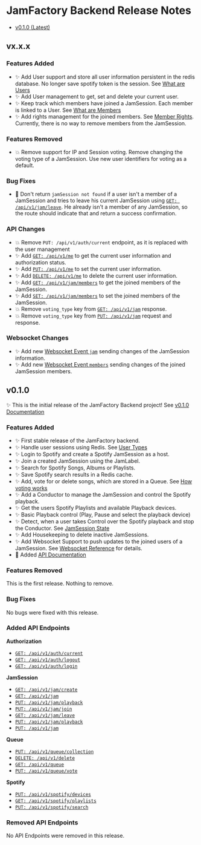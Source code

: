 # JamFactory Backend Release Notes

* [v0.1.0 (Latest)](#v010)

## vx.x.x

### Features Added

* :sparkles: Add User support and store all user information persistent in the redis database. No longer save spotify token is the session.
  See [What are Users](./docs/documentation.md#what-is-a-user)
* :sparkles: Add User management to get, set and delete your current user.
* :sparkles: Keep track which members have joined a JamSession. Each member is linked to a User.
  See [What are Members](./docs/documentation.md#what-is-a-member)
* :sparkles: Add rights management for the joined members. See [Member Rights](./docs/documentation.md#member-rights). Currently, there is no way to remove members from the JamSession.

### Features Removed

* :boom: Remove support for IP and Session voting. Remove changing the voting type of a JamSession. Use new user
  identifiers for voting as a default.

### Bug Fixes

* :bug: Don't return ``jamSession not found`` if a user isn't a member of a JamSession and tries to leave his current
  JamSession
  using [``GET: /api/v1/jam/leave``](./docs/documentation.md#5-leave-the-jamsession-currently-joined-by-the-user). He
  already isn't a member of any JamSession, so the route should indicate that and return a success confirmation.

### API Changes

* :boom: Remove ``PUT: /api/v1/auth/current`` endpoint, as it is replaced with the user management
* :sparkles: Add [``GET: /api/v1/me``](./docs/documentation.md#1-get-the-current-user-information) to get the current user information and authorization status.
* :sparkles: Add [``PUT: /api/v1/me``](./docs/documentation.md#2-set-the-current-user-information) to set the current user information.
* :sparkles: Add [``DELETE: /api/v1/me``](./docs/documentation.md#3-delete-the-current-user-information) to delete the current user information.
* :sparkles: Add [``GET: /api/v1/jam/members``](./docs/documentation.md#8-get-the-members-of-the-jamsession-joined-by-the-user) to get the joined members of the JamSession.
* :sparkles: Add [``SET: /api/v1/jam/members``](./docs/documentation.md#9-set-the-members-of-the-jamsession-joined-by-the-user) to set the joined members of the JamSession.
* :boom: Remove ``voting_type`` key from [``GET: /api/v1/jam``](./docs/documentation.md#2-get-the-information-of-the-jamsession-joined-by-the-user)
  response.
* :boom: Remove ``voting_type`` key from [``PUT: /api/v1/jam``](./docs/documentation.md#2-get-the-information-of-the-jamsession-joined-by-the-user)
  request and response.

### Websocket Changes

* :sparkles: Add new [Websocket Event ``jam``](./docs/documentation.md#event-jam) sending changes of the JamSession information.
* :sparkles: Add new [Websocket Event ``members``](./docs/documentation.md#event-members) sending changes of the joined JamSession members.

## v0.1.0

:sparkles: This is the initial release of the JamFactory Backend project!
See [v0.1.0 Documentation](./docs/documentation.md)

### Features Added

* :sparkles: First stable release of the JamFactory backend.
* :sparkles: Handle user sessions using Redis. See [User Types](./docs/documentation.md#user-types)
* :sparkles: Login to Spotify and create a Spotify JamSession as a host.
* :sparkles: Join a created JamSession using the JamLabel.
* :sparkles: Search for Spotify Songs, Albums or Playlists.
* :sparkles: Save Spotify search results in a Redis cache.
* :sparkles: Add, vote for or delete songs, which are stored in a Queue.
  See [How voting works](./docs/documentation.md#how-voting-works)
* :sparkles: Add a Conductor to manage the JamSession and control the Spotify playback.
* :sparkles: Get the users Spotify Playlists and available Playback devices.
* :sparkles: Basic Playback control (Play, Pause and select the playback device)
* :sparkles: Detect, when a user takes Control over the Spotify playback and stop the Conductor.
  See [JamSession State](./docs/documentation.md#jamsession-state)
* :sparkles: Add Housekeeping to delete inactive JamSessions.
* :sparkles: Add Websocket Support to push updates to the joined users of a JamSession.
  See [Websocket Reference](./docs/documentation.md#socket-reference) for details.
* :memo: Added [API Documentation](./docs/documentation.md#api-reference)

### Features Removed

This is the first release. Nothing to remove.

### Bug Fixes

No bugs were fixed with this release.

### Added API Endpoints

**Authorization**

* [``GET: /api/v1/auth/current``](./docs/documentation.md#1-get-the-users-authorization-status)
* [``GET: /api/v1/auth/logout``](./docs/documentation.md#2-user-logout)
* [``GET: /api/v1/auth/login``](./docs/documentation.md#3-start-spotify-authorization-flow-for-user)

**JamSession**

* [``GET: /api/v1/jam/create``](./docs/documentation.md#1-create-a-new-jamsession)
* [``GET: /api/v1/jam``](./docs/documentation.md#2-get-the-information-of-the-jamsession-joined-by-the-user)
* [``PUT: /api/v1/jam/playback``](./docs/documentation.md#3-get-the-playback-of-the-jamsession-joined-by-the-user)
* [``PUT: /api/v1/jam/join``](./docs/documentation.md#4-join-an-existing-jamsession)
* [``GET: /api/v1/jam/leave``](./docs/documentation.md#5-leave-the-jamsession-currently-joined-by-the-user)
* [``PUT: /api/v1/jam/playback``](./docs/documentation.md#6-set-playback-of-the-jamsession-joined-by-the-user)
* [``PUT: /api/v1/jam``](./docs/documentation.md#7-set-the-information-of-the-jamsession-joined-by-the-user)

**Queue**

* [``PUT: /api/v1/queue/collection``](./docs/documentation.md#1-add-a-collection-to-the-queue-of-the-jamsession-joined-by-the-user)
* [``DELETE: /api/v1/delete``](./docs/documentation.md#2-delete-a-song-in-the-queue-of-the-jamsession-joined-by-the-user)
* [``GET: /api/v1/queue``](./docs/documentation.md#3-get-the-queue-of-the-jamsession-joined-by-the-user)
* [``PUT: /api/v1/queue/vote``](./docs/documentation.md#4-vote-for-a-song-in-the-queue-of-the-jamsession-joined-by-the-user)

**Spotify**

* [``PUT: /api/v1/spotify/devices``](./docs/documentation.md#1-get-the-users-available-spotify-playback-devices)
* [``GET: /api/v1/spotify/playlists``](./docs/documentation.md#2-get-the-users-available-spotify-playlists)
* [``PUT: /api/v1/spotify/search``](./docs/documentation.md#3-search-for-an-item-on-spotify)

### Removed API Endpoints

No API Endpoints were removed in this release.
